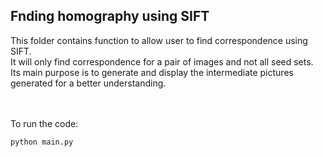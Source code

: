 ## Fnding homography using SIFT
This folder contains function to allow user to find correspondence using SIFT. <br/>
It will only find correspondence for a pair of images and not all seed sets. Its main purpose is to generate and display the intermediate pictures generated for a better understanding. 

<br /><br />
To run the code:
```
python main.py
```